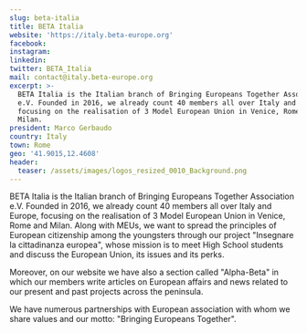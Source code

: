 ```yaml
---
slug: beta-italia
title: BETA Italia
website: 'https://italy.beta-europe.org'
facebook:
instagram:
linkedin:
twitter: BETA_Italia
mail: contact@italy.beta-europe.org
excerpt: >-
  BETA Italia is the Italian branch of Bringing Europeans Together Association
  e.V. Founded in 2016, we already count 40 members all over Italy and Europe,
  focusing on the realisation of 3 Model European Union in Venice, Rome and
  Milan.
president: Marco Gerbaudo
country: Italy
town: Rome
geo: '41.9015,12.4608'
header:
  teaser: /assets/images/logos_resized_0010_Background.png
---
```

<!--StartFragment-->

BETA Italia is the Italian branch of Bringing Europeans Together Association e.V. Founded in 2016, we already count 40 members all over Italy and Europe, focusing on the realisation of 3 Model European Union in Venice, Rome and Milan. Along with MEUs, we want to spread the principles of European citizenship among the youngsters through our project "Insegnare la cittadinanza europea", whose mission is to meet High School students and discuss the European Union, its issues and its perks.

Moreover, on our website we have also a section called "Alpha-Beta" in which our members write articles on European affairs and news related to our present and past projects across the peninsula.

We have numerous partnerships with European association with whom we share values and our motto: "Bringing Europeans Together".

<!--EndFragment-->
